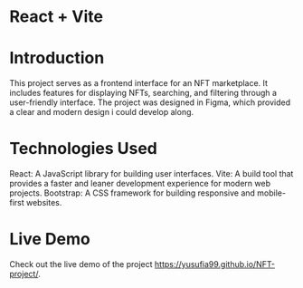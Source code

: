 # React + Vite

# Introduction
This project serves as a frontend interface for an NFT marketplace. It includes features for displaying NFTs, searching, and filtering through a user-friendly interface. The project was designed in Figma, which provided a clear and modern design i could develop along. 

# Technologies Used
React: A JavaScript library for building user interfaces.
Vite: A build tool that provides a faster and leaner development experience for modern web projects.
Bootstrap: A CSS framework for building responsive and mobile-first websites.

# Live Demo
Check out the live demo of the project https://yusufia99.github.io/NFT-project/.
